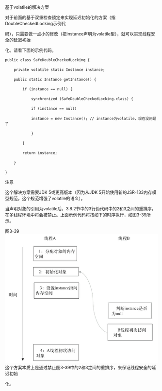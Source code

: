 基于volatile的解决方案

对于前面的基于双重检查锁定来实现延迟初始化的方案（指DoubleCheckedLocking示例代

码），只需要做一点小的修改（把instance声明为volatile型），就可以实现线程安全的延迟初始

化。请看下面的示例代码。

```
public class SafeDoubleCheckedLocking {

    private volatile static Instance instance;

    public static Instance getInstance() {

        if (instance == null) {

            synchronized (SafeDoubleCheckedLocking.class) {

            if (instance == null)

            instance = new Instance(); // instance为volatile，现在没问题了

            }

        }

        return instance;

    }

}
```

注意

这个解决方案需要JDK 5或更高版本（因为从JDK 5开始使用新的JSR-133内存模型规范，这个规范增强了volatile的语义）。

当声明对象的引用为volatile后，3.8.2节中的3行伪代码中的2和3之间的重排序，在多线程环境中将会被禁止。上面示例代码将按如下的时序执行，如图3-39所示。

图3-39![](/assets/import-3-39.png)这个方案本质上是通过禁止图3-39中的2和3之间的重排序，来保证线程安全的延迟初始

化。

